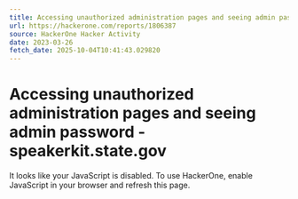 ```yaml
---
title: Accessing unauthorized administration pages and seeing admin password - speakerkit.state.gov
url: https://hackerone.com/reports/1806387
source: HackerOne Hacker Activity
date: 2023-03-26
fetch_date: 2025-10-04T10:41:43.029820
---
```


# Accessing unauthorized administration pages and seeing admin password - speakerkit.state.gov

It looks like your JavaScript is disabled. To use HackerOne, enable JavaScript in your browser and refresh this page.